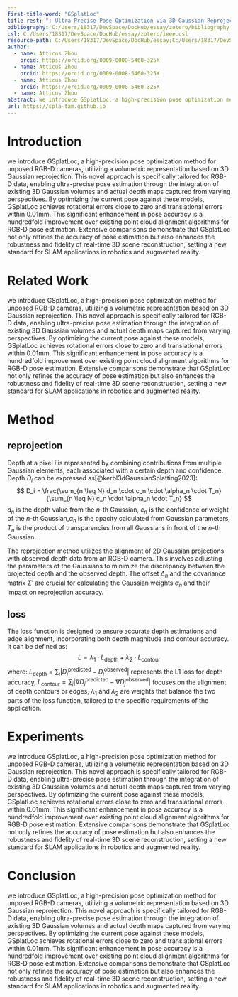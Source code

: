 ```yaml
---
first-title-word: "GSplatLoc"
title-rest: ": Ultra-Precise Pose Optimization via 3D Gaussian Reprojection"
bibliography: C:/Users/18317/DevSpace/DocHub/essay/zotero/bibliography.bib
csl: C:/Users/18317/DevSpace/DocHub/essay/zotero/ieee.csl
resource-path: C:/Users/18317/DevSpace/DocHub/essay;C:/Users/18317/DevSpace/DocHub/assets;
author:
  - name: Atticus Zhou
    orcid: https://orcid.org/0009-0008-5460-325X
  - name: Atticus Zhou
    orcid: https://orcid.org/0009-0008-5460-325X
  - name: Atticus Zhou
    orcid: https://orcid.org/0009-0008-5460-325X
  - name: Atticus Zhou
abstract: we introduce GSplatLoc, a high-precision pose optimization method for unposed RGB-D cameras, utilizing a volumetric representation based on 3D Gaussian reprojection. This novel approach is specifically tailored for RGB-D data, enabling ultra-precise pose estimation through the integration of existing 3D Gaussian volumes and actual depth maps captured from varying perspectives. By optimizing the current pose against these models, GSplatLoc achieves rotational errors close to zero and translational errors within 0.01mm. This significant enhancement in pose accuracy is a hundredfold improvement over existing point cloud alignment algorithms for RGB-D pose estimation. Extensive comparisons demonstrate that GSplatLoc not only refines the accuracy of pose estimation but also enhances the robustness and fidelity of real-time 3D scene reconstruction, setting a new standard for SLAM applications in robotics and augmented reality.
url: https://spla-tam.github.io
---
```

# Introduction


we introduce GSplatLoc, a high-precision pose optimization method for unposed RGB-D cameras, utilizing a volumetric representation based on 3D Gaussian reprojection. This novel approach is specifically tailored for RGB-D data, enabling ultra-precise pose estimation through the integration of existing 3D Gaussian volumes and actual depth maps captured from varying perspectives. By optimizing the current pose against these models, GSplatLoc achieves rotational errors close to zero and translational errors within 0.01mm. This significant enhancement in pose accuracy is a hundredfold improvement over existing point cloud alignment algorithms for RGB-D pose estimation. Extensive comparisons demonstrate that GSplatLoc not only refines the accuracy of pose estimation but also enhances the robustness and fidelity of real-time 3D scene reconstruction, setting a new standard for SLAM applications in robotics and augmented reality.


# Related Work


we introduce GSplatLoc, a high-precision pose optimization method for unposed RGB-D cameras, utilizing a volumetric representation based on 3D Gaussian reprojection. This novel approach is specifically tailored for RGB-D data, enabling ultra-precise pose estimation through the integration of existing 3D Gaussian volumes and actual depth maps captured from varying perspectives. By optimizing the current pose against these models, GSplatLoc achieves rotational errors close to zero and translational errors within 0.01mm. This significant enhancement in pose accuracy is a hundredfold improvement over existing point cloud alignment algorithms for RGB-D pose estimation. Extensive comparisons demonstrate that GSplatLoc not only refines the accuracy of pose estimation but also enhances the robustness and fidelity of real-time 3D scene reconstruction, setting a new standard for SLAM applications in robotics and augmented reality.

# Method

## reprojection 


Depth at a pixel $i$ is represented by combining contributions from multiple Gaussian elements, each associated with a certain depth and confidence. Depth $D_i$ can be expressed as[@kerbl3dGaussianSplatting2023]:
$$ 
D_i = \frac{\sum_{n \leq N} d_n \cdot c_n \cdot \alpha_n \cdot T_n}{\sum_{n \leq N} c_n \cdot \alpha_n \cdot T_n} 
$$
$d_n$ is the depth value from the $n$-th Gaussian, $c_n$ is the confidence or weight of the $n$-th Gaussian,$\alpha_n$ is the opacity calculated from Gaussian parameters, $T_n$ is the product of transparencies from all Gaussians in front of the $n$-th Gaussian.

The reprojection method utilizes the alignment of 2D Gaussian projections with observed depth data from an RGB-D camera. This involves adjusting the parameters of the Gaussians to minimize the discrepancy between the projected depth and the observed depth. The offset $\Delta_n$ and the covariance matrix $\Sigma'$ are crucial for calculating the Gaussian weights $\alpha_n$ and their impact on reprojection accuracy.


## loss



The loss function is designed to ensure accurate depth estimations and edge alignment, incorporating both depth magnitude and contour accuracy. It can be defined as:
$$ 
L = \lambda_1 \cdot L_{\text{depth}} + \lambda_2 \cdot L_{\text{contour}} 
$$
where: $L_{\text{depth}} = \sum_i |D_i^{\text{predicted}} - D_i^{\text{observed}}|$ represents the L1 loss for depth accuracy, $L_{\text{contour}} = \sum_j |\nabla D_j^{\text{predicted}} - \nabla D_j^{\text{observed}}|$ focuses on the alignment of depth contours or edges, $\lambda_1$ and $\lambda_2$ are weights that balance the two parts of the loss function, tailored to the specific requirements of the application.


# Experiments


we introduce GSplatLoc, a high-precision pose optimization method for unposed RGB-D cameras, utilizing a volumetric representation based on 3D Gaussian reprojection. This novel approach is specifically tailored for RGB-D data, enabling ultra-precise pose estimation through the integration of existing 3D Gaussian volumes and actual depth maps captured from varying perspectives. By optimizing the current pose against these models, GSplatLoc achieves rotational errors close to zero and translational errors within 0.01mm. This significant enhancement in pose accuracy is a hundredfold improvement over existing point cloud alignment algorithms for RGB-D pose estimation. Extensive comparisons demonstrate that GSplatLoc not only refines the accuracy of pose estimation but also enhances the robustness and fidelity of real-time 3D scene reconstruction, setting a new standard for SLAM applications in robotics and augmented reality.

# Conclusion

we introduce GSplatLoc, a high-precision pose optimization method for unposed RGB-D cameras, utilizing a volumetric representation based on 3D Gaussian reprojection. This novel approach is specifically tailored for RGB-D data, enabling ultra-precise pose estimation through the integration of existing 3D Gaussian volumes and actual depth maps captured from varying perspectives. By optimizing the current pose against these models, GSplatLoc achieves rotational errors close to zero and translational errors within 0.01mm. This significant enhancement in pose accuracy is a hundredfold improvement over existing point cloud alignment algorithms for RGB-D pose estimation. Extensive comparisons demonstrate that GSplatLoc not only refines the accuracy of pose estimation but also enhances the robustness and fidelity of real-time 3D scene reconstruction, setting a new standard for SLAM applications in robotics and augmented reality.